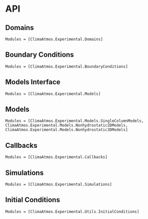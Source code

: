 # API
## Domains
```@autodocs
Modules = [ClimaAtmos.Experimental.Domains]
```

## Boundary Conditions
```@autodocs
Modules = [ClimaAtmos.Experimental.BoundaryConditions]
```

## Models Interface
```@autodocs
Modules = [ClimaAtmos.Experimental.Models]
```

## Models
```@autodocs
Modules = [ClimaAtmos.Experimental.Models.SingleColumnModels,
ClimaAtmos.Experimental.Models.Nonhydrostatic2DModels,
ClimaAtmos.Experimental.Models.Nonhydrostatic3DModels]
```

## Callbacks
```@autodocs
Modules = [ClimaAtmos.Experimental.Callbacks]
```

## Simulations
```@autodocs
Modules = [ClimaAtmos.Experimental.Simulations]
```

## Initial Conditions
```@autodocs
Modules = [ClimaAtmos.Experimental.Utils.InitialConditions]
```
